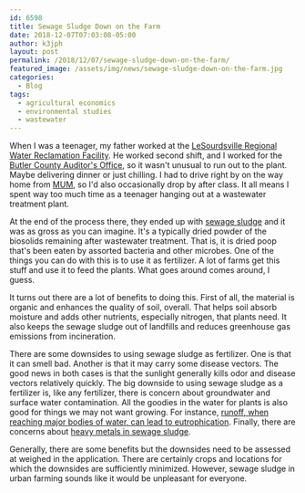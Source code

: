 ```yaml
---
id: 6598
title: Sewage Sludge Down on the Farm
date: 2018-12-07T07:03:08-05:00
author: k3jph
layout: post
permalink: /2018/12/07/sewage-sludge-down-on-the-farm/
featured_image: /assets/img/news/sewage-sludge-down-on-the-farm.jpg
categories:
  - Blog
tags:
  - agricultural economics
  - environmental studies
  - wastewater
---
```

When I was a teenager, my father worked at the [LeSourdsville
Regional Water Reclamation
Facility](http://des.butlercountyohio.org/html/wastewater/LeSourdsville.cfm).
He worked second shift, and I worked for the [Butler County Auditor's
Office](http://www.butlercountyauditor.org/), so it wasn't unusual
to run out to the plant.  Maybe delivering dinner or just chilling.
I had to drive right by on the way home from
[MUM](https://miamioh.edu/regionals/about/regional-locations/middletown/index.html),
so I'd also occasionally drop by after class.  It all means I spent
way too much time as a teenager hanging out at a wastewater treatment
plant.

At the end of the process there, they ended up with [sewage
sludge](http://www.sludgenews.org/about/) and it was as gross as
you can imagine.  It's a typically dried powder of the biosolids
remaining after wastewater treatment.  That is, it is dried poop
that's been eaten by assorted bacteria and other microbes.  One of
the things you can do with this is to use it as fertilizer.  A lot
of farms get this stuff and use it to feed the plants.  What goes
around comes around, I guess.

It turns out there are a lot of benefits to doing this.  First of
all, the material is organic and enhances the quality of soil,
overall.  That helps soil absorb moisture and adds other nutrients,
especially nitrogen, that plants need.  It also keeps the sewage
sludge out of landfills and reduces greenhouse gas emissions from
incineration.

There are some downsides to using sewage sludge as fertilizer.  One
is that it can smell bad.  Another is that it may carry some disease
vectors.  The good news in both cases is that the sunlight generally
kills odor and disease vectors relatively quickly.  The big downside
to using sewage sludge as a fertilizer is, like any fertilizer,
there is concern about groundwater and surface water contamination.
All the goodies in the water for plants is also good for things we
may not want growing.  For instance, [runoff, when reaching major
bodies of water, can lead to
eutrophication](/2018/10/29/freshwater-risks-from-algae-blooms/).
Finally, there are concerns about [heavy metals in sewage
sludge](https://www.ncbi.nlm.nih.gov/pmc/articles/PMC3986993/).

Generally, there are some benefits but the downsides need to be
assessed at weighed in the application.  There are certainly crops
and locations for which the downsides are sufficiently minimized.
However, sewage sludge in urban farming sounds like it would be
unpleasant for everyone.

